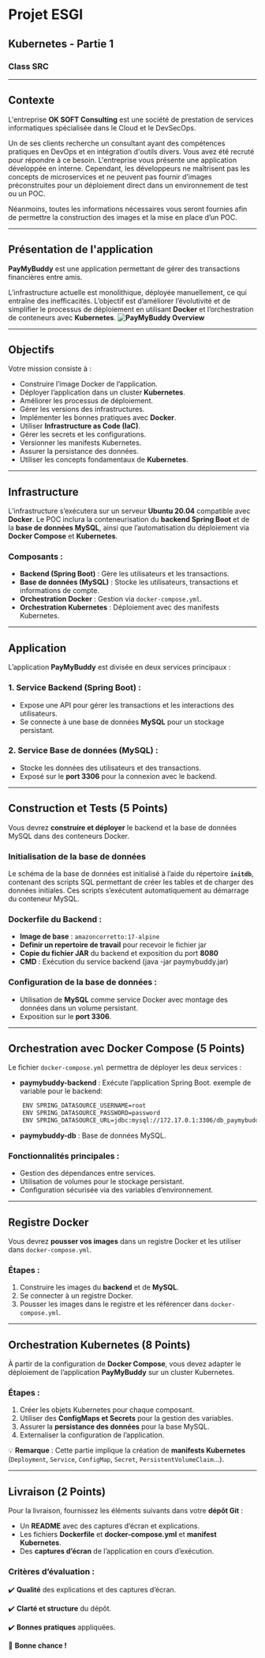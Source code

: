 # Projet ESGI

## Kubernetes - Partie 1
### Class SRC

---

## Contexte

L'entreprise **OK SOFT Consulting** est une société de prestation de services informatiques spécialisée dans le Cloud et le DevSecOps. 

Un de ses clients recherche un consultant ayant des compétences pratiques en DevOps et en intégration d'outils divers. Vous avez été recruté pour répondre à ce besoin. L'entreprise vous présente une application développée en interne. Cependant, les développeurs ne maîtrisent pas les concepts de microservices et ne peuvent pas fournir d’images préconstruites pour un déploiement direct dans un environnement de test ou un POC.

Néanmoins, toutes les informations nécessaires vous seront fournies afin de permettre la construction des images et la mise en place d’un POC.

---

## Présentation de l'application

**PayMyBuddy** est une application permettant de gérer des transactions financières entre amis. 

L’infrastructure actuelle est monolithique, déployée manuellement, ce qui entraîne des inefficacités. L’objectif est d’améliorer l’évolutivité et de simplifier le processus de déploiement en utilisant **Docker** et l’orchestration de conteneurs avec **Kubernetes**.
**![PayMyBuddy Overview](https://lh7-rt.googleusercontent.com/docsz/AD_4nXf0fGeMjotdY0KzJL13cmGhXad3GM_kn7OSXZJ4CCSQ89zZTlrhBVVi91QjRMgVeszmUMAMAgyavzr4VyQ9YOAUiWmL2sF6aVQYiJPLZfztxv7ERNsIra2O_2SYIX5ZFY5eOARMeI2qnOwrIymuyJnvtuYs?key=mLqAl_ccMoG4hHcRzSYKpw)**

---

## Objectifs

Votre mission consiste à :

- Construire l’image Docker de l’application.
- Déployer l’application dans un cluster **Kubernetes**.
- Améliorer les processus de déploiement.
- Gérer les versions des infrastructures.
- Implémenter les bonnes pratiques avec **Docker**.
- Utiliser **Infrastructure as Code (IaC)**.
- Gérer les secrets et les configurations.
- Versionner les manifests Kubernetes.
- Assurer la persistance des données.
- Utiliser les concepts fondamentaux de **Kubernetes**.

---

## Infrastructure

L’infrastructure s’exécutera sur un serveur **Ubuntu 20.04** compatible avec **Docker**. Le POC inclura la conteneurisation du **backend Spring Boot** et de la **base de données MySQL**, ainsi que l’automatisation du déploiement via **Docker Compose** et **Kubernetes**.

### Composants :

- **Backend (Spring Boot)** : Gère les utilisateurs et les transactions.
- **Base de données (MySQL)** : Stocke les utilisateurs, transactions et informations de compte.
- **Orchestration Docker** : Gestion via `docker-compose.yml`.
- **Orchestration Kubernetes** : Déploiement avec des manifests Kubernetes.

---

## Application

L’application **PayMyBuddy** est divisée en deux services principaux :

### 1. Service Backend (Spring Boot) :
- Expose une API pour gérer les transactions et les interactions des utilisateurs.
- Se connecte à une base de données **MySQL** pour un stockage persistant.

### 2. Service Base de données (MySQL) :
- Stocke les données des utilisateurs et des transactions.
- Exposé sur le **port 3306** pour la connexion avec le backend.

---

## Construction et Tests (5 Points)

Vous devrez **construire et déployer** le backend et la base de données MySQL dans des conteneurs Docker.

### Initialisation de la base de données

Le schéma de la base de données est initialisé à l’aide du répertoire **`initdb`**, contenant des scripts SQL permettant de créer les tables et de charger des données initiales. Ces scripts s’exécutent automatiquement au démarrage du conteneur MySQL.

### Dockerfile du Backend :

- **Image de base** : `amazoncorretto:17-alpine`
- **Definir un repertoire de travail** pour recevoir le fichier jar
- **Copie du fichier JAR** du backend et exposition du port **8080**
- **CMD** : Exécution du service backend (java -jar paymybuddy.jar)

### Configuration de la base de données :

- Utilisation de **MySQL** comme service Docker avec montage des données dans un volume persistant.
- Exposition sur le **port 3306**.

---

## Orchestration avec Docker Compose (5 Points)

Le fichier `docker-compose.yml` permettra de déployer les deux services :

- **paymybuddy-backend** : Exécute l’application Spring Boot.
exemple de variable pour le backend:
```bash
    ENV SPRING_DATASOURCE_USERNAME=root
    ENV SPRING_DATASOURCE_PASSWORD=password
    ENV SPRING_DATASOURCE_URL=jdbc:mysql://172.17.0.1:3306/db_paymybuddy
```
- **paymybuddy-db** : Base de données MySQL.


### Fonctionnalités principales :

- Gestion des dépendances entre services.
- Utilisation de volumes pour le stockage persistant.
- Configuration sécurisée via des variables d’environnement.

---

## Registre Docker 

Vous devrez **pousser vos images** dans un registre Docker et les utiliser dans `docker-compose.yml`.

### Étapes :

1. Construire les images du **backend** et de **MySQL**.
2. Se connecter à un registre Docker.
3. Pousser les images dans le registre et les référencer dans `docker-compose.yml`.

---

## Orchestration Kubernetes (8 Points)

À partir de la configuration de **Docker Compose**, vous devez adapter le déploiement de l’application **PayMyBuddy** sur un cluster Kubernetes.

### Étapes :

1. Créer les objets Kubernetes pour chaque composant.
2. Utiliser des **ConfigMaps et Secrets** pour la gestion des variables.
3. Assurer la **persistance des données** pour la base MySQL.
4. Externaliser la configuration de l’application.

💡 **Remarque** : Cette partie implique la création de **manifests Kubernetes** (`Deployment`, `Service`, `ConfigMap`, `Secret`, `PersistentVolumeClaim`...).

---

## Livraison (2 Points)

Pour la livraison, fournissez les éléments suivants dans votre **dépôt Git** :

- Un **README** avec des captures d’écran et explications.
- Les fichiers **Dockerfile** et **docker-compose.yml** et **manifest Kubernetes**.
- Des **captures d’écran** de l’application en cours d’exécution.

### Critères d’évaluation :

✔️ **Qualité** des explications et des captures d’écran.

✔️ **Clarté et structure** du dépôt.

✔️ **Bonnes pratiques** appliquées.


🚀 **Bonne chance !**

